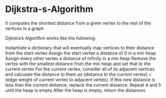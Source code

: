 # Dijkstra-s-Algorithm
It computes the shortest distance from a given vertex to the rest of the vertices in a graph

Dijkstra’s Algorithm works like the following:

Instantiate a dictionary that will eventually map vertices to their distance from the start vertex
Assign the start vertex a distance of 0 in a min heap
Assign every other vertex a distance of infinity in a min heap
Remove the vertex with the smallest distance from the min heap and set that to the current vertex
For the current vertex, consider all of its adjacent vertices and calculate the distance to them as (distance to the current vertex) + (edge weight of current vertex to adjacent vertex).
If this new distance is less than the current distance, replace the current distance.
Repeat 4 and 5 until the heap is empty
After the heap is empty, return the distances
